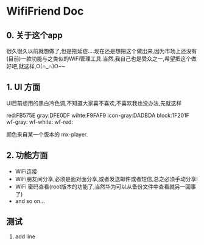 # WifiFriend Doc

## 0. 关于这个app

很久很久以前就想做了,但是拖延症....现在还是想把这个做出来,因为市场上还没有(目前)一款功能与之类似的WiFi管理工具.当然,我自己也是受众之一,希望把这个做好吧,就这样,O(∩_∩)O~~

## 1. UI 方面

UI目前想用的黑白冷色调,不知道大家喜不喜欢,不喜欢我也没办法,先就这样

red:FB575E
gray:DFE0DF
wihte:F9FAF9
icon-gray:DADBDA
block:1F201F
wf-gray:
wf-white:
wf-red:

颜色来自某一个版本的 mx-player.

## 2. 功能方面

- WiFi连接
- WiFi朋友间分享,必须是面对面分享,或者发送邮件或者短信,总之必须手动分享!
- WiFi 密码查看(root版本的功能了,当然华为可以从备份文件中查看就另一回事了)
- and so on...

## 测试

1. add line
